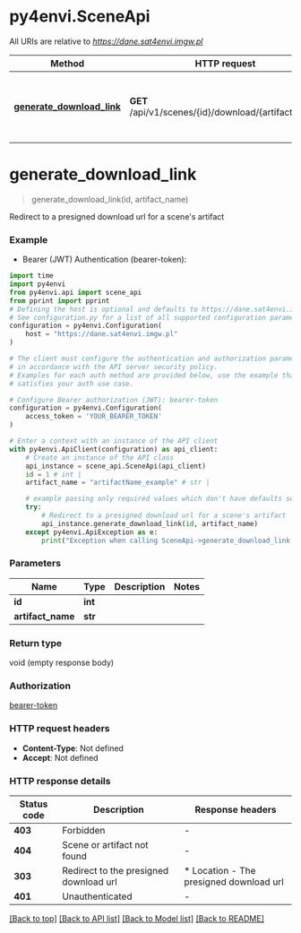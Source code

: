 # py4envi.SceneApi

All URIs are relative to *https://dane.sat4envi.imgw.pl*

Method | HTTP request | Description
------------- | ------------- | -------------
[**generate_download_link**](SceneApi.md#generate_download_link) | **GET** /api/v1/scenes/{id}/download/{artifactName} | Redirect to a presigned download url for a scene&#39;s artifact


# **generate_download_link**
> generate_download_link(id, artifact_name)

Redirect to a presigned download url for a scene's artifact

### Example

* Bearer (JWT) Authentication (bearer-token):
```python
import time
import py4envi
from py4envi.api import scene_api
from pprint import pprint
# Defining the host is optional and defaults to https://dane.sat4envi.imgw.pl
# See configuration.py for a list of all supported configuration parameters.
configuration = py4envi.Configuration(
    host = "https://dane.sat4envi.imgw.pl"
)

# The client must configure the authentication and authorization parameters
# in accordance with the API server security policy.
# Examples for each auth method are provided below, use the example that
# satisfies your auth use case.

# Configure Bearer authorization (JWT): bearer-token
configuration = py4envi.Configuration(
    access_token = 'YOUR_BEARER_TOKEN'
)

# Enter a context with an instance of the API client
with py4envi.ApiClient(configuration) as api_client:
    # Create an instance of the API class
    api_instance = scene_api.SceneApi(api_client)
    id = 1 # int | 
    artifact_name = "artifactName_example" # str | 

    # example passing only required values which don't have defaults set
    try:
        # Redirect to a presigned download url for a scene's artifact
        api_instance.generate_download_link(id, artifact_name)
    except py4envi.ApiException as e:
        print("Exception when calling SceneApi->generate_download_link: %s\n" % e)
```


### Parameters

Name | Type | Description  | Notes
------------- | ------------- | ------------- | -------------
 **id** | **int**|  |
 **artifact_name** | **str**|  |

### Return type

void (empty response body)

### Authorization

[bearer-token](../README.md#bearer-token)

### HTTP request headers

 - **Content-Type**: Not defined
 - **Accept**: Not defined


### HTTP response details
| Status code | Description | Response headers |
|-------------|-------------|------------------|
**403** | Forbidden |  -  |
**404** | Scene or artifact not found |  -  |
**303** | Redirect to the presigned download url |  * Location - The presigned download url <br>  |
**401** | Unauthenticated |  -  |

[[Back to top]](#) [[Back to API list]](../README.md#documentation-for-api-endpoints) [[Back to Model list]](../README.md#documentation-for-models) [[Back to README]](../README.md)

